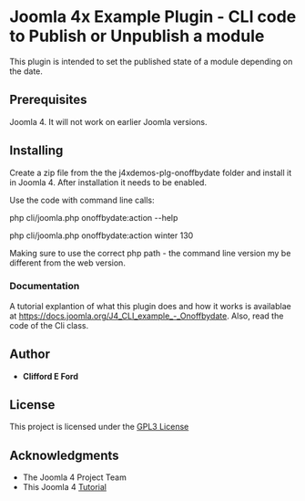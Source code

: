 # Joomla 4x Example Plugin - CLI code to Publish or Unpublish a module

This plugin is intended to set the published state of a module depending on the date.

## Prerequisites

Joomla 4. It will not work on earlier Joomla versions.

## Installing

Create a zip file from the the j4xdemos-plg-onoffbydate folder and install it in Joomla 4.
After installation it needs to be enabled.

Use the code with command line calls:

php cli/joomla.php onoffbydate:action --help 

php cli/joomla.php onoffbydate:action winter 130

Making sure to use the correct php path - the command line version my be different
from the web version.

### Documentation

A tutorial explantion of what this plugin does and how it works is availablae at https://docs.joomla.org/J4_CLI_example_-_Onoffbydate. Also, read the code of the Cli class.

## Author

* **Clifford E Ford**

## License

This project is licensed under the [GPL3 License](http://www.gnu.org/licenses/gpl-3.0.html)

## Acknowledgments

* The Joomla 4 Project Team
* This Joomla 4 [Tutorial](https://docs.joomla.org/J4.x:Writing_A_CLI_Application)
